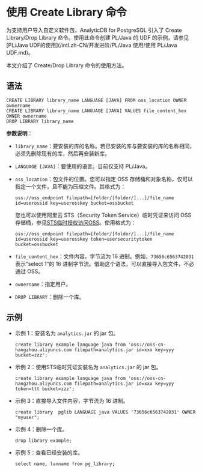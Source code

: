 # 使用 Create Library 命令

为支持用户导入自定义软件包，AnalyticDB for PostgreSQL 引入了 Create Library/Drop Library 命令。使用此命令创建 PL/Java 的 UDF 的示例，请参见 [PL/Java UDF的使用](/intl.zh-CN/开发进阶/PL/Java 使用/使用 PL/Java UDF.md)。

本文介绍了 Create/Drop Library 命令的使用方法。

## 语法

```
CREATE LIBRARY library_name LANGUAGE [JAVA] FROM oss_location OWNER ownername
CREATE LIBRARY library_name LANGUAGE [JAVA] VALUES file_content_hex OWNER ownername
DROP LIBRARY library_name
```

**参数说明**：

-   `library_name`：要安装的库的名称。若已安装的库与要安装的库的名称相同，必须先删除现有的库，然后再安装新库。
-   `LANGUAGE [JAVA]`：要使用的语言。目前仅支持 PL/Java。
-   `oss_location`：包文件的位置。您可以指定 OSS 存储桶和对象名称，仅可以指定一个文件，且不能为压缩文件。其格式为：

    ```
    oss://oss_endpoint filepath=[folder/[folder/]...]/file_name id=userossid key=userosskey bucket=ossbucket
    ```

    您也可以使用阿里云 STS（Security Token Service）临时凭证来访问 OSS 存储桶，参见[STS临时授权访问OSS](/intl.zh-CN/开发指南/数据安全/访问控制/STS临时授权访问OSS.md)。使用格式为：

    ```
    oss://oss_endpoint filepath=[folder/[folder/]...]/file_name id=userossid key=userosskey token=usersecuritytoken bucket=ossbucket
    ```

-   `file_content_hex`：文件内容，字节流为 16 进制。例如，`73656c6563742031`表示”select 1”的 16 进制字节流。借助这个语法，可以直接导入包文件，不必通过 OSS。
-   `ownername`：指定用户。
-   `DROP LIBRARY`：删除一个库。

## 示例

-   示例 1：安装名为 `analytics.jar` 的 jar 包。

    ```
    create library example language java from 'oss://oss-cn-hangzhou.aliyuncs.com filepath=analytics.jar id=xxx key=yyy bucket=zzz';
    ```

-   示例 2：使用STS临时凭证安装名为 `analytics.jar` 的 jar 包。

    ```
    create library example language java from 'oss://oss-cn-hangzhou.aliyuncs.com filepath=analytics.jar id=xxx key=yyy token=ttt bucket=zzz';
    ```

-   示例 3：直接导入文件内容，字节流为 16 进制。

    ```
    create library  pglib LANGUAGE java VALUES '73656c6563742031' OWNER "myuser";
    ```

-   示例 4：删除一个库。

    ```
    drop library example;
    ```

-   示例 5：查看已经安装的库。

    ```
    select name, lanname from pg_library;
    ```


